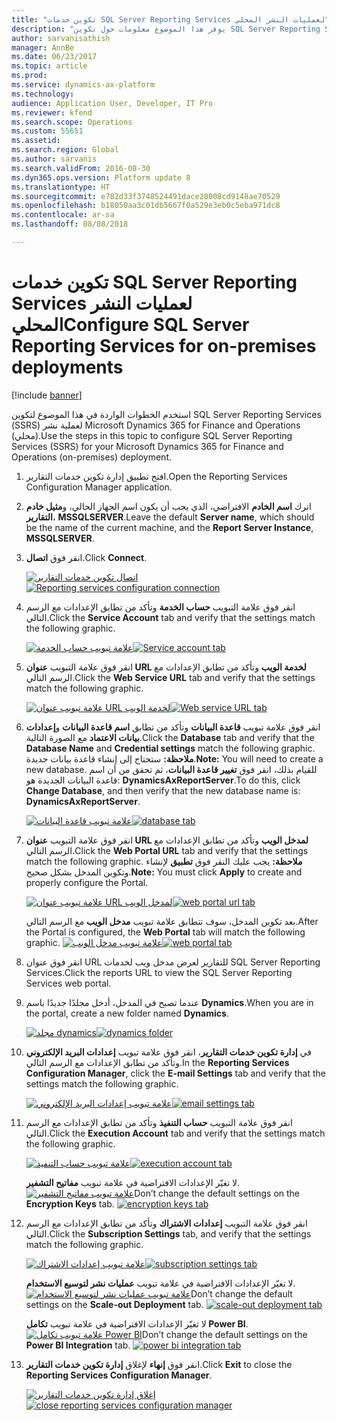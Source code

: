 ```yaml
---
title: "تكوين خدمات SQL Server Reporting Services لعمليات النشر المحلي"
description: "يوفر هذا الموضوع معلومات حول تكوين SQL Server Reporting Services (SSRS) للنشر المحلي."
author: sarvanisathish
manager: AnnBe
ms.date: 06/23/2017
ms.topic: article
ms.prod: 
ms.service: dynamics-ax-platform
ms.technology: 
audience: Application User, Developer, IT Pro
ms.reviewer: kfend
ms.search.scope: Operations
ms.custom: 55651
ms.assetid: 
ms.search.region: Global
ms.author: sarvanis
ms.search.validFrom: 2016-08-30
ms.dyn365.ops.version: Platform update 8
ms.translationtype: HT
ms.sourcegitcommit: e782d33f3748524491dace28008cd9148ae70529
ms.openlocfilehash: b18050aa3c01db5667f0a529e3eb0c5eba971dc8
ms.contentlocale: ar-sa
ms.lasthandoff: 08/08/2018

---
```

# <a name="configure-sql-server-reporting-services-for-on-premises-deployments"></a><span data-ttu-id="fbc5d-103">تكوين خدمات SQL Server Reporting Services لعمليات النشر المحلي</span><span class="sxs-lookup"><span data-stu-id="fbc5d-103">Configure SQL Server Reporting Services for on-premises deployments</span></span>

[!include [banner](../includes/banner.md)]

<span data-ttu-id="fbc5d-104">استخدم الخطوات الواردة في هذا الموضوع لتكوين SQL Server Reporting Services (‏SSRS‏) لعملية نشر Microsoft Dynamics 365 for Finance and Operations (محلي).</span><span class="sxs-lookup"><span data-stu-id="fbc5d-104">Use the steps in this topic to configure SQL Server Reporting Services (SSRS) for your Microsoft Dynamics 365 for Finance and Operations (on-premises) deployment.</span></span>

1. <span data-ttu-id="fbc5d-105">افتح تطبيق إدارة تكوين خدمات التقارير.</span><span class="sxs-lookup"><span data-stu-id="fbc5d-105">Open the Reporting Services Configuration Manager application.</span></span>
2. <span data-ttu-id="fbc5d-106">اترك **اسم الخادم** الافتراضي، الذي يجب أن يكون اسم الجهاز الحالي، و**مثيل خادم التقارير**، **MSSQLSERVER**.</span><span class="sxs-lookup"><span data-stu-id="fbc5d-106">Leave the default **Server name**, which should be the name of the current machine, and the **Report Server Instance**, **MSSQLSERVER**.</span></span> 
3. <span data-ttu-id="fbc5d-107">انقر فوق **اتصال**.</span><span class="sxs-lookup"><span data-stu-id="fbc5d-107">Click **Connect**.</span></span>
   
   <span data-ttu-id="fbc5d-108">[![اتصال تكوين خدمات التقارير](./media/ssrs-config-manager-01.png)](./media/ssrs-config-manager-01.png)</span><span class="sxs-lookup"><span data-stu-id="fbc5d-108">[![Reporting services configuration connection](./media/ssrs-config-manager-01.png)](./media/ssrs-config-manager-01.png)</span></span>
   
4. <span data-ttu-id="fbc5d-109">انقر فوق علامة التبويب **حساب الخدمة** وتأكد من تطابق الإعدادات مع الرسم التالي.</span><span class="sxs-lookup"><span data-stu-id="fbc5d-109">Click the **Service Account** tab and verify that the settings match the following graphic.</span></span>

    <span data-ttu-id="fbc5d-110">[![علامة تبويب حساب الخدمة](./media/ssrs-config-manager-02.png)](./media/ssrs-config-manager-02.png)</span><span class="sxs-lookup"><span data-stu-id="fbc5d-110">[![Service account tab](./media/ssrs-config-manager-02.png)](./media/ssrs-config-manager-02.png)</span></span>
    
5. <span data-ttu-id="fbc5d-111">انقر فوق علامة التبويب **عنوان URL لخدمة الويب** وتأكد من تطابق الإعدادات مع الرسم التالي.</span><span class="sxs-lookup"><span data-stu-id="fbc5d-111">Click the **Web Service URL** tab and verify that the settings match the following graphic.</span></span> 

    <span data-ttu-id="fbc5d-112">[![علامة تبويب عنوان URL لخدمة الويب](./media/ssrs-config-manager-03.png)](./media/ssrs-config-manager-03.png)</span><span class="sxs-lookup"><span data-stu-id="fbc5d-112">[![Web service URL tab](./media/ssrs-config-manager-03.png)](./media/ssrs-config-manager-03.png)</span></span> 
    
6. <span data-ttu-id="fbc5d-113">انقر فوق علامة تبويب **قاعدة البيانات** وتأكد من تطابق **اسم قاعدة البيانات** و**إعدادات بيانات الاعتماد** مع الصورة التالية.</span><span class="sxs-lookup"><span data-stu-id="fbc5d-113">Click the **Database** tab and verify that the **Database Name** and **Credential settings** match the following graphic.</span></span> <span data-ttu-id="fbc5d-114">**ملاحظة:** ستحتاج إلى إنشاء قاعدة بيانات جديدة.</span><span class="sxs-lookup"><span data-stu-id="fbc5d-114">**Note:** You will need to create a new database.</span></span> <span data-ttu-id="fbc5d-115">للقيام بذلك، انقر فوق **تغيير قاعدة البيانات**، ثم تحقق من أن اسم قاعدة البيانات الجديدة هو: **DynamicsAxReportServer‎**.</span><span class="sxs-lookup"><span data-stu-id="fbc5d-115">To do this, click **Change Database**, and then verify that the new database name is: **DynamicsAxReportServer**.</span></span>

    <span data-ttu-id="fbc5d-116">[![علامة تبويب قاعدة البيانات](./media/ssrs-config-manager-04.png)](./media/ssrs-config-manager-04.png)</span><span class="sxs-lookup"><span data-stu-id="fbc5d-116">[![database tab](./media/ssrs-config-manager-04.png)](./media/ssrs-config-manager-04.png)</span></span>
    
7. <span data-ttu-id="fbc5d-117">انقر فوق علامة التبويب **عنوان URL لمدخل الويب** وتأكد من تطابق الإعدادات مع الرسم التالي.</span><span class="sxs-lookup"><span data-stu-id="fbc5d-117">Click the **Web Portal URL** tab and verify that the settings match the following graphic.</span></span> <span data-ttu-id="fbc5d-118">**ملاحظة:** يجب عليك النقر فوق **تطبيق** لإنشاء وتكوين المدخل بشكل صحيح.</span><span class="sxs-lookup"><span data-stu-id="fbc5d-118">**Note:** You must click **Apply** to create and properly configure the Portal.</span></span>

    <span data-ttu-id="fbc5d-119">[![علامة تبويب عنوان URL لمدخل الويب](./media/ssrs-config-manager-05.png)](./media/ssrs-config-manager-05.png)</span><span class="sxs-lookup"><span data-stu-id="fbc5d-119">[![web portal url tab](./media/ssrs-config-manager-05.png)](./media/ssrs-config-manager-05.png)</span></span>
    
   <span data-ttu-id="fbc5d-120">بعد تكوين المدخل، سوف تتطابق علامة تبويب **مدخل الويب** مع الرسم التالي.</span><span class="sxs-lookup"><span data-stu-id="fbc5d-120">After the Portal is configured, the **Web Portal** tab will match the following graphic.</span></span>
    <span data-ttu-id="fbc5d-121">[![علامة تبويب مدخل الويب](./media/ssrs-config-manager-06.png)](./media/ssrs-config-manager-06.png)</span><span class="sxs-lookup"><span data-stu-id="fbc5d-121">[![web portal tab](./media/ssrs-config-manager-06.png)](./media/ssrs-config-manager-06.png)</span></span>
    
8. <span data-ttu-id="fbc5d-122">انقر فوق عنوان URL للتقارير لعرض مدخل ويب لخدمات SQL Server Reporting Services.</span><span class="sxs-lookup"><span data-stu-id="fbc5d-122">Click the reports URL to view the SQL Server Reporting Services web portal.</span></span> 
9. <span data-ttu-id="fbc5d-123">عندما تصبح في المدخل، أدخل مجلدًا جديدًا باسم **Dynamics**.</span><span class="sxs-lookup"><span data-stu-id="fbc5d-123">When you are in the portal, create a new folder named **Dynamics**.</span></span>

   <span data-ttu-id="fbc5d-124">[![مجلد dynamics](./media/ssrs-config-manager-07.png)](./media/ssrs-config-manager-07.png)</span><span class="sxs-lookup"><span data-stu-id="fbc5d-124">[![dynamics folder](./media/ssrs-config-manager-07.png)](./media/ssrs-config-manager-07.png)</span></span>
    
10. <span data-ttu-id="fbc5d-125">في **إدارة تكوين خدمات التقارير**، انقر فوق علامة تبويب **إعدادات البريد الإلكتروني** وتأكد من تطابق الإعدادات مع الرسم التالي.‬</span><span class="sxs-lookup"><span data-stu-id="fbc5d-125">In the **Reporting Services Configuration Manager**, click the **E-mail Settings** tab and verify that the settings match the following graphic.</span></span>

    <span data-ttu-id="fbc5d-126">[![علامة تبويب إعدادات البريد الإلكتروني](./media/ssrs-config-manager-08.png)](./media/ssrs-config-manager-08.png)</span><span class="sxs-lookup"><span data-stu-id="fbc5d-126">[![email settings tab](./media/ssrs-config-manager-08.png)](./media/ssrs-config-manager-08.png)</span></span>
    
11. <span data-ttu-id="fbc5d-127">انقر فوق علامة التبويب **حساب التنفيذ‬** وتأكد من تطابق الإعدادات مع الرسم التالي.</span><span class="sxs-lookup"><span data-stu-id="fbc5d-127">Click the **Execution Account** tab and verify that the settings match the following graphic.</span></span>

    <span data-ttu-id="fbc5d-128">[![علامة تبويب حساب التنفيذ‬](./media/ssrs-config-manager-09.png)](./media/ssrs-config-manager-09.png)</span><span class="sxs-lookup"><span data-stu-id="fbc5d-128">[![execution account tab](./media/ssrs-config-manager-09.png)](./media/ssrs-config-manager-09.png)</span></span>
    
    <span data-ttu-id="fbc5d-129">لا تغيّر الإعدادات الافتراضية في علامة تبويب **مفاتيح التشفير**. [![علامة تبويب مفاتيح التشفير](./media/ssrs-config-manager-10.png)](./media/ssrs-config-manager-10.png)</span><span class="sxs-lookup"><span data-stu-id="fbc5d-129">Don’t change the default settings on the **Encryption Keys** tab. [![encryption keys tab](./media/ssrs-config-manager-10.png)](./media/ssrs-config-manager-10.png)</span></span>
    
12. <span data-ttu-id="fbc5d-130">انقر فوق علامة التبويب **إعدادات الاشتراك‬** وتأكد من تطابق الإعدادات مع الرسم التالي.</span><span class="sxs-lookup"><span data-stu-id="fbc5d-130">Click the **Subscription Settings** tab, and verify that the settings match the following graphic.</span></span>

    <span data-ttu-id="fbc5d-131">[![علامة تبويب إعدادات الاشتراك](./media/ssrs-config-manager-11.png)](./media/ssrs-config-manager-11.png)</span><span class="sxs-lookup"><span data-stu-id="fbc5d-131">[![subscription settings tab](./media/ssrs-config-manager-11.png)](./media/ssrs-config-manager-11.png)</span></span>
    
    <span data-ttu-id="fbc5d-132">لا تغيّر الإعدادات الافتراضية في علامة تبويب **عمليات نشر لتوسيع الاستخدام**. [![علامة تبويب عمليات نشر لتوسيع الاستخدام](./media/ssrs-config-manager-12.png)](./media/ssrs-config-manager-12.png)</span><span class="sxs-lookup"><span data-stu-id="fbc5d-132">Don’t change the default settings on the **Scale-out Deployment** tab. [![scale-out deployment tab](./media/ssrs-config-manager-12.png)](./media/ssrs-config-manager-12.png)</span></span>
    
    <span data-ttu-id="fbc5d-133">لا تغيّر الإعدادات الافتراضية في علامة تبويب **تكامل Power BI**. [![علامة تبويب تكامل Power BI](./media/ssrs-config-manager-13.png)](./media/ssrs-config-manager-13.png)</span><span class="sxs-lookup"><span data-stu-id="fbc5d-133">Don’t change the default settings on the **Power BI Integration** tab. [![power bi integration tab](./media/ssrs-config-manager-13.png)](./media/ssrs-config-manager-13.png)</span></span> 
    
13. <span data-ttu-id="fbc5d-134">انقر فوق **إنهاء** لإغلاق **إدارة تكوين خدمات التقارير**.</span><span class="sxs-lookup"><span data-stu-id="fbc5d-134">Click **Exit** to close the **Reporting Services Configuration Manager**.</span></span>

    <span data-ttu-id="fbc5d-135">[![إغلاق إدارة تكوين خدمات التقارير](./media/ssrs-config-manager-14.png)](./media/ssrs-config-manager-14.png)</span><span class="sxs-lookup"><span data-stu-id="fbc5d-135">[![close reporting services configuration manager](./media/ssrs-config-manager-14.png)](./media/ssrs-config-manager-14.png)</span></span>
    


